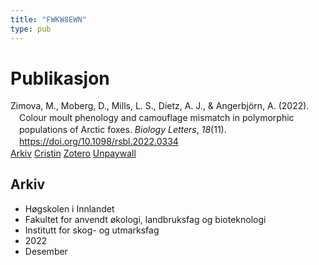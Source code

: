 ```yaml
---
title: "FWKW8EWN"
type: pub
---
```

<h1>Publikasjon</h1>
<article id="csl-bib-container-FWKW8EWN" class="csl-bib-container">
  <div class="csl-bib-body" style="line-height: 1.35; padding-left: 1em; text-indent:-1em;">
  <div class="csl-entry">Zimova, M., Moberg, D., Mills, L. S., Dietz, A. J., &amp; Angerbj&#xF6;rn, A. (2022). Colour moult phenology and camouflage mismatch in polymorphic populations of Arctic foxes. <i>Biology Letters</i>, <i>18</i>(11). <a href="https://doi.org/10.1098/rsbl.2022.0334">https://doi.org/10.1098/rsbl.2022.0334</a></div>
</div>
  <div class="csl-bib-buttons">
    <a href="#taxonomy-article-FWKW8EWN" class="csl-bib-button">Arkiv</a>
    <a href alt="Cristin URL" class="csl-bib-button">Cristin</a>
    <a href alt="Zotero URL" class="csl-bib-button">Zotero</a>
    <a href="https://zenodo.org/record/7315979/files/README.pdf" class="csl-bib-button">Unpaywall</a>
  </div>
  <div id="csl-bib-meta-container-FWKW8EWN"></div>
</article>
<div id="csl-bib-meta-FWKW8EWN" class="csl-bib-meta">
  <article id="taxonomy-article-FWKW8EWN" class="taxonomy-article">
    <h1>Arkiv</h1>
    <ul>
      <li>Høgskolen i Innlandet</li>
      <li>Fakultet for anvendt økologi, landbruksfag og bioteknologi</li>
      <li>Institutt for skog- og utmarksfag</li>
      <li>2022</li>
      <li>Desember</li>
    </ul>
  </article>
</div>
